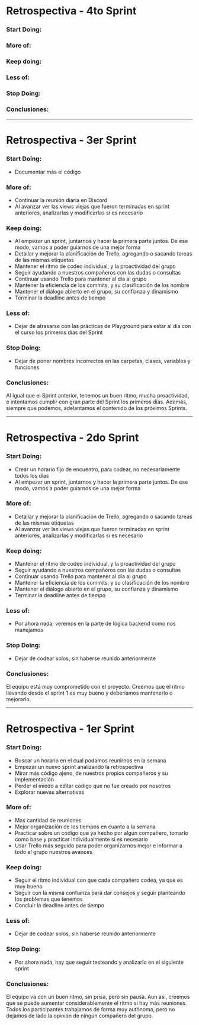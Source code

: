 # Retrospectiva - 4to Sprint

### Start Doing:

### More of:
  
### Keep doing:
  
### Less of:

### Stop Doing:

### Conclusiones:

-------------------------

# Retrospectiva - 3er Sprint

### Start Doing:
  - Documentar más el código
  
### More of:
  - Continuar la reunión diaria en Discord
  - Al avanzar ver las views viejas que fueron terminadas en sprint anteriores, analizarlas y modificarlas si es necesario

### Keep doing:
  - Al empezar un sprint, juntarnos y hacer la primera parte juntos. De ese modo, vamos a poder guiarnos de una mejor forma
  - Detallar y mejorar la planificación de Trello, agregando o sacando tareas de las mismas etiquetas
  - Mantener el ritmo de codeo individual, y la proactividad del grupo
  - Seguir ayudando a nuestros compañeros con las dudas o consultas
  - Continuar usando Trello para mantener al día al grupo
  - Mantener la eficiencia de los commits, y su clasificación de los nombre
  - Mantener el diálogo abierto en el grupo, su confianza y dinamismo
  - Terminar la deadline antes de tiempo
  
### Less of:
  - Dejar de atrasarse con las prácticas de Playground para estar al día con el curso los primeros días del Sprint

### Stop Doing:
  - Dejar de poner nombres incorrectos en las carpetas, clases, variables y funciones

### Conclusiones:
Al igual que el Sprint anterior, tenemos un buen ritmo, mucha proactividad, e intentamos cumplir con gran parte del Sprint los primeros días.
Además, siempre que podemos, adelantamos el contenido de los próximos Sprints.

-------------------------

# Retrospectiva - 2do Sprint

### Start Doing:
  - Crear un horario fijo de encuentro, para codear, no necesariamente todos los días
  - Al empezar un sprint, juntarnos y hacer la primera parte juntos. De ese modo, vamos a poder guiarnos de una mejor forma
  
### More of:
  - Detallar y mejorar la planificación de Trello, agregando o sacando tareas de las mismas etiquetas
  - Al avanzar ver las views viejas que fueron terminadas en sprint anteriores, analizarlas y modificarlas si es necesario

### Keep doing:
  - Mantener el ritmo de codeo individual, y la proactividad del grupo
  - Seguir ayudando a nuestros compañeros con las dudas o consultas
  - Continuar usando Trello para mantener al día al grupo
  - Mantener la eficiencia de los commits, y su clasificación de los nombre
  - Mantener el diálogo abierto en el grupo, su confianza y dinamismo
  - Terminar la deadline antes de tiempo
  
### Less of:
  - Por ahora nada, veremos en la parte de lógica backend como nos manejamos

### Stop Doing:
  - Dejar de codear solos, sin haberse reunido anteriormente

### Conclusiones:
El equipo está muy comprometido con el proyecto. Creemos que el ritmo llevando desde el sprint 1 es muy bueno y deberíamos mantenerlo o mejorarlo.

-------------------------

# Retrospectiva - 1er Sprint

### Start Doing:
  - Buscar un horario en el cual podamos reunirnos en la semana
  - Empezar un nuevo sprint analizando la retrospectiva
  - Mirar más código ajeno, de nuestros propios compañeros y su implementación
  - Perder el miedo a editar código que no fue creado por nosotros
  - Explorar nuevas alternativas
  
### More of:
  - Mas cantidad de reuniones
  - Mejor organización de los tiempos en cuanto a la semana
  - Practicar sobre un código que ya hecho por algun compañero, tomarlo como base y practicar individualmente si es necesario
  - Usar Trello más seguido para poder organizarnos mejor e informar a todo el grupo nuestros avances

### Keep doing:
  - Seguir el ritmo individual con que cada compañero codea, ya que es muy bueno
  - Seguir con la misma confianza para dar consejos y seguir planteando los problemas que tenemos
  - Concluir la deadline antes de tiempo
  
### Less of:
  - Dejar de codear solos, sin haberse reunido anteriormente

### Stop Doing:
  - Por ahora nada, hay que seguir testeando y analizarlo en el siguiente sprint
 

### Conclusiones:
El equipo va con un buen ritmo, sin prisa, pero sin pausa. Aun así, creemos que se puede aumentar considerablemente el ritmo si hay más reuniones. 
Todos los participantes trabajamos de forma muy autónoma, pero no dejamos de lado la opinión de ningún compañero del grupo.

